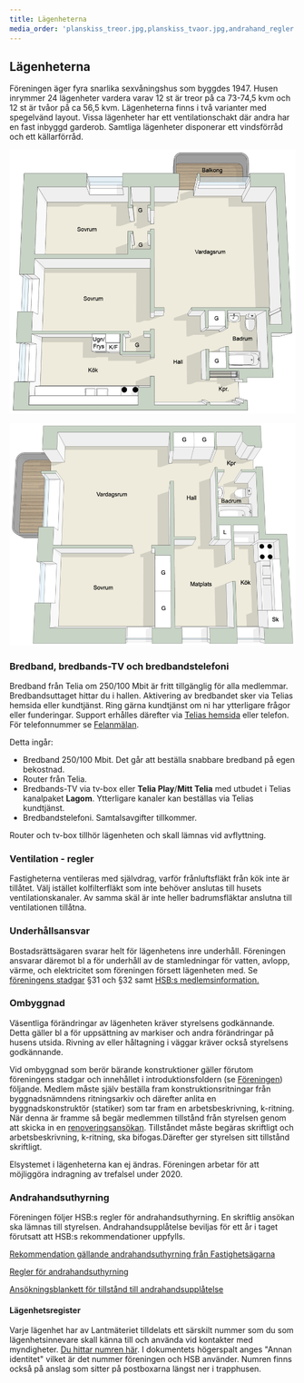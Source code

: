 ```yaml
---
title: Lägenheterna
media_order: 'planskiss_treor.jpg,planskiss_tvaor.jpg,andrahand_regler.pdf,andrahandsuthyrning_formular_2011.pdf,Lagenhetsregistret.pdf'
---
```


## Lägenheterna
Föreningen äger fyra snarlika sexvåningshus som byggdes 1947. Husen inrymmer 24 lägenheter vardera varav 12 st är treor på ca 73-74,5 kvm och 12 st är tvåor på ca 56,5 kvm. Lägenheterna finns i två varianter med spegelvänd layout. Vissa lägenheter har ett ventilationschakt där andra har en fast inbyggd garderob. Samtliga lägenheter disponerar ett vindsförråd och ett källarförråd.

![Planskiss för treorna](planskiss_treor.jpg?link&display=text)

![Planskiss för tvåorna](planskiss_tvaor.jpg?link&display=text)


### Bredband, bredbands-TV och bredbandstelefoni
Bredband från Telia om 250/100 Mbit är fritt tillgänglig för alla medlemmar. Bredbandsuttaget hittar du i hallen. Aktivering av bredbandet sker via Telias hemsida eller kundtjänst. Ring gärna kundtjänst om ni har ytterligare frågor eller funderingar. Support erhålles därefter via [Telias hemsida](https://www.telia.se/privat/bredband/kollektiva-tjanster) eller telefon. För telefonnummer  se [Felanmälan](/medlem/felanmaelan). 

Detta ingår:
* Bredband 250/100 Mbit. Det går att beställa snabbare bredband på egen bekostnad.
* Router från Telia.
* Bredbands-TV via tv-box eller __Telia Play__/__Mitt Telia__ med utbudet i Telias kanalpaket __Lagom__. Ytterligare kanaler kan beställas via Telias kundtjänst.
* Bredbandstelefoni. Samtalsavgifter tillkommer.

Router och tv-box tillhör lägenheten och skall lämnas vid avflyttning.

### Ventilation - regler
Fastigheterna ventileras med självdrag, varför frånluftsfläkt från kök inte är tillåtet. Välj istället kolfilterfläkt som inte behöver anslutas till husets ventilationskanaler. Av samma skäl är inte heller badrumsfläktar anslutna till ventilationen tillåtna.

### Underhållsansvar
Bostadsrättsägaren svarar helt för lägenhetens inre underhåll. Föreningen ansvarar däremot bl a för underhåll av de stamledningar för vatten, avlopp, värme, och elektricitet som föreningen försett lägenheten med. Se [föreningens stadgar](/foereningen/oevrig-information/stadgar_20170920.pdf) §31 och §32 samt [HSB:s medlemsinformation.](https://www.hsb.se/goteborg/om-boende/for-dig-som-bor-i-hsb/)

### Ombyggnad

Väsentliga förändringar av lägenheten kräver styrelsens godkännande. Detta gäller bl a för uppsättning av markiser och andra förändringar på husens utsida. Rivning av eller håltagning i väggar kräver också styrelsens godkännande.

Vid ombyggnad som berör bärande konstruktioner gäller förutom föreningens stadgar och innehållet i introduktionsfoldern (se  [Föreningen](/foereningen/oevrig-information)) följande. Medlem måste själv beställa fram konstruktionsritningar från byggnadsnämndens ritningsarkiv och därefter anlita en byggnadskonstruktör (statiker) som tar fram en arbetsbeskrivning, k-ritning. När denna är framme så begär medlemmen tillstånd från styrelsen genom att skicka in en [renoveringsansökan](/foereningen/oevrig-information/renoveringsansokan.pdf). Tillståndet måste begäras skriftligt och arbetsbeskrivning, k-ritning, ska bifogas.Därefter ger styrelsen sitt tillstånd skriftligt.

Elsystemet i lägenheterna kan ej ändras. Föreningen arbetar för att möjliggöra indragning av trefalsel under 2020.

### Andrahandsuthyrning
Föreningen följer HSB:s regler för andrahandsuthyrning. En skriftlig ansökan ska lämnas till styrelsen. Andrahandsupplåtelse beviljas för ett år i taget förutsatt att HSB:s rekommendationer uppfylls.

[Rekommendation gällande andrahandsuthyrning från Fastighetsägarna](https://www.fastighetsagarna.se/fakta/brf/andrahandsuthyrning/) 

[Regler för andrahandsuthyrning](andrahand_regler.pdf)

[Ansökningsblankett för tillstånd till andrahandsupplåtelse](andrahandsuthyrning_formular_2011.pdf)

#### Lägenhetsregister
Varje lägenhet har av Lantmäteriet tilldelats ett särskilt nummer som du som lägenhetsinnevare skall känna till och använda vid kontakter med myndigheter. [Du hittar numren här](Lagenhetsregistret.pdf). I dokumentets högerspalt anges "Annan identitet" vilket är det nummer föreningen och HSB använder. Numren finns också  på anslag som sitter på postboxarna längst ner i trapphusen.